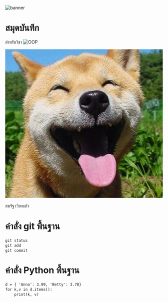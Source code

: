 ![banner](https://picsum.photos/id/45/4592/2576)

# สมุดบันทึก

สำหรับวิชา ![OOP](https://wichit2s.gitlab.io/)

![download](./Shiba.jpg)

สหรัฐ เวียงแก้ว

# คำสั่ง git พื้นฐาน

    git status
    git add
    git commit

# คำสั่ง Python พื้นฐาน

    d = { 'Anna': 3.99, 'Betty': 3.78}
    for k,v in d.items():
        print(k, v)
